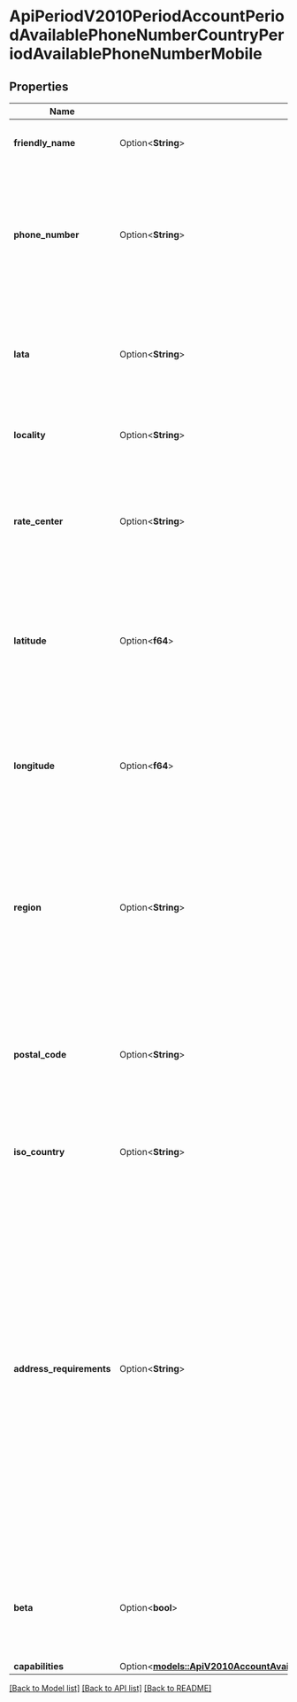 # ApiPeriodV2010PeriodAccountPeriodAvailablePhoneNumberCountryPeriodAvailablePhoneNumberMobile

## Properties

Name | Type | Description | Notes
------------ | ------------- | ------------- | -------------
**friendly_name** | Option<**String**> | A formatted version of the phone number. | [optional]
**phone_number** | Option<**String**> | The phone number in [E.164](https://www.twilio.com/docs/glossary/what-e164) format, which consists of a + followed by the country code and subscriber number. | [optional]
**lata** | Option<**String**> | The [LATA](https://en.wikipedia.org/wiki/Local_access_and_transport_area) of this phone number. Available for only phone numbers from the US and Canada. | [optional]
**locality** | Option<**String**> | The locality or city of this phone number's location. | [optional]
**rate_center** | Option<**String**> | The [rate center](https://en.wikipedia.org/wiki/Telephone_exchange) of this phone number. Available for only phone numbers from the US and Canada. | [optional]
**latitude** | Option<**f64**> | The latitude of this phone number's location. Available for only phone numbers from the US and Canada. | [optional]
**longitude** | Option<**f64**> | The longitude of this phone number's location. Available for only phone numbers from the US and Canada. | [optional]
**region** | Option<**String**> | The two-letter state or province abbreviation of this phone number's location. Available for only phone numbers from the US and Canada. | [optional]
**postal_code** | Option<**String**> | The postal or ZIP code of this phone number's location. Available for only phone numbers from the US and Canada. | [optional]
**iso_country** | Option<**String**> | The [ISO country code](https://en.wikipedia.org/wiki/ISO_3166-1_alpha-2) of this phone number. | [optional]
**address_requirements** | Option<**String**> | The type of [Address](https://www.twilio.com/docs/usage/api/address) resource the phone number requires. Can be: `none`, `any`, `local`, or `foreign`. `none` means no address is required. `any` means an address is required, but it can be anywhere in the world. `local` means an address in the phone number's country is required. `foreign` means an address outside of the phone number's country is required. | [optional]
**beta** | Option<**bool**> | Whether the phone number is new to the Twilio platform. Can be: `true` or `false`. | [optional]
**capabilities** | Option<[**models::ApiV2010AccountAvailablePhoneNumberCountryAvailablePhoneNumberLocalCapabilities**](api_v2010_account_available_phone_number_country_available_phone_number_local_capabilities.md)> |  | [optional]

[[Back to Model list]](../README.md#documentation-for-models) [[Back to API list]](../README.md#documentation-for-api-endpoints) [[Back to README]](../README.md)



